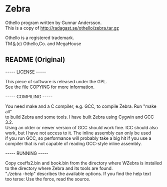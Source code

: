 # Zebra
Othello program written by Gunnar Andersson.  
This is a copy of http://radagast.se/othello/zebra.tar.gz  
  
Othello is a registered trademark.  
TM＆(c) Othello,Co. and MegaHouse  

## README (Original)
----- LICENSE -----  
  
This piece of software is released under the GPL.  
See the file COPYING for more information.  
  
----- COMPILING -----  
  
You need make and a C compiler, e.g. GCC, to compile Zebra.  Run "make all"  
to build Zebra and some tools.  I have built Zebra using Cygwin and GCC 3.2.  
Using an older or newer version of GCC should work fine.  ICC should also  
work, but I have not access to it.  The inline assembly can only be used  
if you run GCC, so performance will probably take a big hit if you use a  
compiler that is not capable of reading GCC-style inline assembly.  
  
----- RUNNING -----  
  
Copy coeffs2.bin and book.bin from the directory where WZebra is installed  
to the directory where Zebra and its tools are found.  
"./zebra -help" describes the available options.  If you find the help text  
too terse: Use the force, read the source.  
